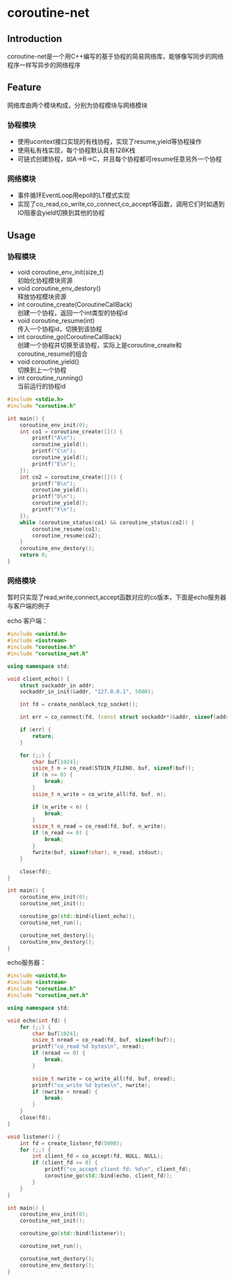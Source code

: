 # coroutine-net

## Introduction

coroutine-net是一个用C++编写的基于协程的简易网络库，能够像写同步的网络程序一样写异步的网络程序

## Feature

网络库由两个模块构成，分别为协程模块与网络模块

### 协程模块

* 使用ucontext接口实现的有栈协程，实现了resume,yield等协程操作
* 使用私有栈实现，每个协程默认具有128K栈
* 可链式创建协程，如A->B->C，并且每个协程都可resume任意另外一个协程

### 网络模块

* 事件循环EventLoop用epoll的LT模式实现
* 实现了co_read,co_write,co_connect,co_accept等函数，调用它们时如遇到IO阻塞会yield切换到其他的协程

## Usage

### 协程模块

* void coroutine_env_init(size_t)         
初始化协程模块资源
* void coroutine_env_destory()            
释放协程模块资源
* int coroutine_create(CoroutineCallBack)        
创建一个协程，返回一个int类型的协程id
* void coroutine_resume(int)     
传入一个协程id，切换到该协程
* int coroutine_go(CoroutineCallBack)       
创建一个协程并切换至该协程，实际上是coroutine_create和coroutine_resume的组合
* void coroutine_yield()   
切换到上一个协程
* int coroutine_running()    
当前运行的协程id

``` C++
#include <stdio.h>
#include "coroutine.h"

int main() {
    coroutine_env_init(0);
    int co1 = coroutine_create([]() {
        printf("A\n");
        coroutine_yield();
        printf("C\n");
        coroutine_yield();
        printf("E\n");
    });
    int co2 = coroutine_create([]() {
        printf("B\n");
        coroutine_yield();
        printf("D\n");
        coroutine_yield();
        printf("F\n");
    });
    while (coroutine_status(co1) && coroutine_status(co2)) {
        coroutine_resume(co1);
        coroutine_resume(co2);
    }
    coroutine_env_destory();
    return 0;
}
```

### 网络模块

暂时只实现了read,write,connect,accept函数对应的co版本，下面是echo服务器与客户端的例子

echo 客户端：
``` C++
#include <unistd.h>
#include <iostream>
#include "coroutine.h"
#include "coroutine_net.h"

using namespace std;

void client_echo() {
    struct sockaddr_in addr;
    sockaddr_in_init(&addr, "127.0.0.1", 5000);

    int fd = create_nonblock_tcp_socket();

    int err = co_connect(fd, (const struct sockaddr*)&addr, sizeof(addr));

    if (err) {
        return;
    }

    for (;;) {
        char buf[1024];
        ssize_t n = co_read(STDIN_FILENO, buf, sizeof(buf));
        if (n <= 0) {
            break;
        }
        ssize_t n_write = co_write_all(fd, buf, n);

        if (n_write < n) {
            break;
        }
        ssize_t n_read = co_read(fd, buf, n_write);
        if (n_read <= 0) {
            break;
        }
        fwrite(buf, sizeof(char), n_read, stdout);
    }

    close(fd);
}

int main() {
    coroutine_env_init(0);
    coroutine_net_init();

    coroutine_go(std::bind(client_echo));
    coroutine_net_run();

    coroutine_net_destory();
    coroutine_env_destory();
}
```

echo服务器：
``` C++
#include <unistd.h>
#include <iostream>
#include "coroutine.h"
#include "coroutine_net.h"

using namespace std;

void echo(int fd) {
    for (;;) {
        char buf[1024];
        ssize_t nread = co_read(fd, buf, sizeof(buf));
        printf("co_read %d bytes\n", nread);
        if (nread <= 0) {
            break;
        }

        ssize_t nwrite = co_write_all(fd, buf, nread);
        printf("co_write %d bytes\n", nwrite);
        if (nwrite < nread) {
            break;
        }
    }
    close(fd);
}

void listener() {
    int fd = create_listenr_fd(5000);
    for (;;) {
        int client_fd = co_accept(fd, NULL, NULL);
        if (client_fd >= 0) {
            printf("co_accept client fd: %d\n", client_fd);
            coroutine_go(std::bind(echo, client_fd));
        }
    }
}

int main() {
    coroutine_env_init(0);
    coroutine_net_init();

    coroutine_go(std::bind(listener));

    coroutine_net_run();

    coroutine_net_destory();
    coroutine_env_destory();
}
```